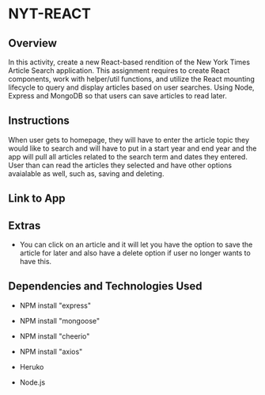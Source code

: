 # NYT-REACT

## **Overview**

In this activity, create a new React-based rendition of the New York Times Article Search application. This assignment requires to create React components, work with helper/util functions, and utilize the React mounting lifecycle to query and display articles based on user searches. Using Node, Express and MongoDB so that users can save articles to read later.


## **Instructions**

When user gets to homepage, they will have to enter the article topic they would like to search and will have to put in a start year and end year and the app will pull all articles related to the search term and dates they entered. User than can read the articles they selected and have other options avaialable as well, such as, saving and deleting. 

## **Link to App**



## **Extras**

* You can click on an article and it will let you have the option to save the article for later and also have a delete option if user no longer wants to have this. 

## **Dependencies and Technologies Used**

* NPM install "express"
* NPM install "mongoose"
* NPM install "cheerio"
* NPM install "axios"
    
* Heruko
* Node.js
